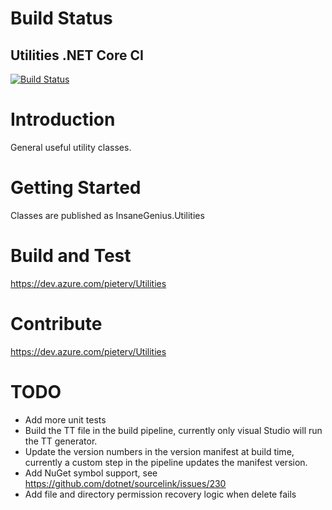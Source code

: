 # Build Status

## Utilities .NET Core CI
[![Build Status](https://dev.azure.com/pieterv/Utilities/_apis/build/status/Utilities%20-%20.NET%20Core%20-%20CI)](https://dev.azure.com/pieterv/Utilities/_build/latest?definitionId=12)

# Introduction
General useful utility classes.

# Getting Started
Classes are published as InsaneGenius.Utilities

# Build and Test
https://dev.azure.com/pieterv/Utilities

# Contribute
https://dev.azure.com/pieterv/Utilities

# TODO
- Add more unit tests
- Build the TT file in the build pipeline, currently only visual Studio will run the TT generator.
- Update the version numbers in the version manifest at build time, currently a custom step in the pipeline updates the manifest version.
- Add NuGet symbol support, see https://github.com/dotnet/sourcelink/issues/230
- Add file and directory permission recovery logic when delete fails